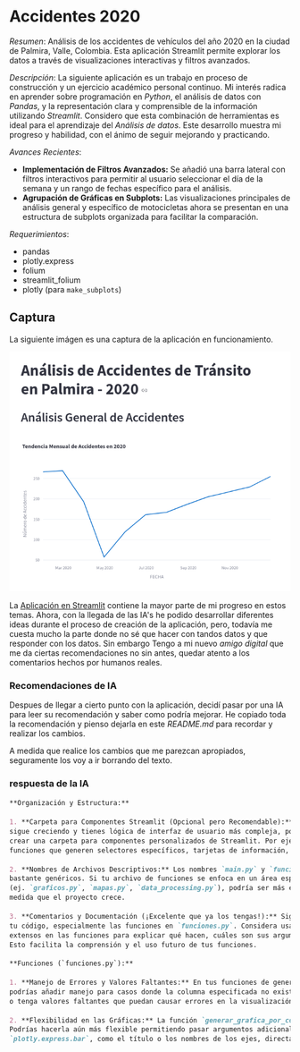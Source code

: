 # Accidentes 2020

*Resumen*: Análisis de los accidentes de vehículos del año 2020 en la ciudad de Palmira, Valle, Colombia. Esta aplicación Streamlit permite explorar los datos a través de visualizaciones interactivas y filtros avanzados.

*Descripción*: La siguiente aplicación es un trabajo en proceso de construcción y un ejercicio académico personal continuo. Mi interés radica en aprender sobre programación en *Python*, el análisis de datos con *Pandas*, y la representación clara y comprensible de la información utilizando *Streamlit*. Considero que esta combinación de herramientas es ideal para el aprendizaje del *Análisis de datos*. Este desarrollo muestra mi progreso y habilidad, con el ánimo de seguir mejorando y practicando.

*Avances Recientes*:

- **Implementación de Filtros Avanzados:** Se añadió una barra lateral con filtros interactivos para permitir al usuario seleccionar el día de la semana y un rango de fechas específico para el análisis.
- **Agrupación de Gráficas en Subplots:** Las visualizaciones principales de análisis general y específico de motocicletas ahora se presentan en una estructura de subplots organizada para facilitar la comparación.

*Requerimientos*:

- pandas
- plotly.express
- folium
- streamlit_folium
- plotly (para `make_subplots`)

## Captura

La siguiente imágen es una captura de la aplicación en funcionamiento.

<img title="" src="add/Captura.png" alt="" width="659" data-align="center">

La [Aplicación en Streamlit](https://accidentes2020-leoperez.streamlit.app/) contiene la mayor parte de mi progreso en estos temas. Ahora, con la llegada de las IA's he podido desarrollar diferentes ideas durante el proceso de creación de la aplicación, pero, todavía me cuesta mucho la parte donde no sé que hacer con tandos datos y que responder con los datos. Sin embargo Tengo a mi nuevo *amigo digital* que me da ciertas recomendaciones no sin antes, quedar atento a los comentarios hechos por humanos reales.

### Recomendaciones de IA

Despues de llegar a cierto punto con la aplicación, decidí pasar por una IA para leer su recomendación y saber como podría mejorar. He copiado toda la recomendación y pienso dejarla en este *README.md* para recordar y realizar los cambios.

A medida que realice los cambios que me parezcan apropiados, seguramente los voy a ir borrando del texto.

### respuesta de la IA

```markdown
**Organización y Estructura:**

1. **Carpeta para Componentes Streamlit (Opcional pero Recomendable):** Si tu aplicación 
sigue creciendo y tienes lógica de interfaz de usuario más compleja, podrías considerar 
crear una carpeta para componentes personalizados de Streamlit. Por ejemplo, podrías tener 
funciones que generen selectores específicos, tarjetas de información, etc.

2. **Nombres de Archivos Descriptivos:** Los nombres `main.py` y `funciones.py` son 
bastante genéricos. Si tu archivo de funciones se enfoca en un área específica 
(ej. `graficos.py`, `mapas.py`, `data_processing.py`), podría ser más explícito a 
medida que el proyecto crece.

3. **Comentarios y Documentación (¡Excelente que ya los tengas!):** Sigue comentando 
tu código, especialmente las funciones en `funciones.py`. Considera usar docstrings más 
extensos en las funciones para explicar qué hacen, cuáles son sus argumentos y qué devuelven. 
Esto facilita la comprensión y el uso futuro de tus funciones.

**Funciones (`funciones.py`):**

1. **Manejo de Errores y Valores Faltantes:** En tus funciones de generación de gráficos, 
podrías añadir manejo para casos donde la columna especificada no exista en el DataFrame 
o tenga valores faltantes que puedan causar errores en la visualización.

2. **Flexibilidad en las Gráficas:** La función `generar_grafica_por_columna` es muy útil. 
Podrías hacerla aún más flexible permitiendo pasar argumentos adicionales a 
`plotly.express.bar`, como el título o los nombres de los ejes, directamente desde `main.py`.
```
